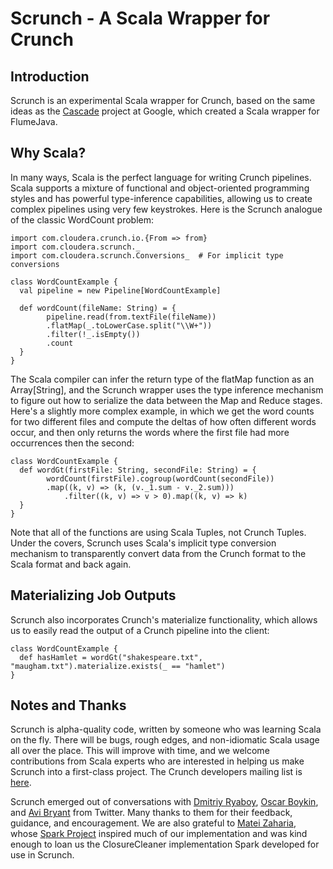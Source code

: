 # Scrunch - A Scala Wrapper for Crunch

## Introduction

Scrunch is an experimental Scala wrapper for Crunch, based on the same ideas as the
[Cascade](http://days2011.scala-lang.org/node/138/282) project at Google, which created
a Scala wrapper for FlumeJava.

## Why Scala?

In many ways, Scala is the perfect language for writing Crunch pipelines. Scala supports
a mixture of functional and object-oriented programming styles and has powerful type-inference
capabilities, allowing us to create complex pipelines using very few keystrokes. Here is
the Scrunch analogue of the classic WordCount problem:

	import com.cloudera.crunch.io.{From => from}
	import com.cloudera.scrunch._
	import com.cloudera.scrunch.Conversions_  # For implicit type conversions

	class WordCountExample {
	  val pipeline = new Pipeline[WordCountExample]

	  def wordCount(fileName: String) = {
            pipeline.read(from.textFile(fileName))
	        .flatMap(_.toLowerCase.split("\\W+"))
	        .filter(!_.isEmpty())
	        .count
	  }
	}

The Scala compiler can infer the return type of the flatMap function as an Array[String], and
the Scrunch wrapper uses the type inference mechanism to figure out how to serialize the
data between the Map and Reduce stages. Here's a slightly more complex example, in which we
get the word counts for two different files and compute the deltas of how often different
words occur, and then only returns the words where the first file had more occurrences then
the second:

	class WordCountExample {
	  def wordGt(firstFile: String, secondFile: String) = {
            wordCount(firstFile).cogroup(wordCount(secondFile))
	        .map((k, v) => (k, (v._1.sum - v._2.sum)))
                .filter((k, v) => v > 0).map((k, v) => k)
	  }
	}

Note that all of the functions are using Scala Tuples, not Crunch Tuples. Under the covers,
Scrunch uses Scala's implicit type conversion mechanism to transparently convert data from the
Crunch format to the Scala format and back again.

## Materializing Job Outputs

Scrunch also incorporates Crunch's materialize functionality, which allows us to easily read
the output of a Crunch pipeline into the client:

	class WordCountExample {
	  def hasHamlet = wordGt("shakespeare.txt", "maugham.txt").materialize.exists(_ == "hamlet")
	}

## Notes and Thanks

Scrunch is alpha-quality code, written by someone who was learning Scala on the fly. There will be bugs,
rough edges, and non-idiomatic Scala usage all over the place. This will improve with time, and we welcome
contributions from Scala experts who are interested in helping us make Scrunch into a first-class project.
The Crunch developers mailing list is [here](https://groups.google.com/a/cloudera.org/group/crunch-dev/topics).

Scrunch emerged out of conversations with [Dmitriy Ryaboy](http://twitter.com/#!/squarecog),
[Oscar Boykin](http://twitter.com/#!/posco), and [Avi Bryant](http://twitter.com/#!/avibryant) from Twitter.
Many thanks to them for their feedback, guidance, and encouragement. We are also grateful to
[Matei Zaharia](http://twitter.com/#!/matei_zaharia), whose [Spark Project](http://www.spark-project.org/)
inspired much of our implementation and was kind enough to loan us the ClosureCleaner implementation
Spark developed for use in Scrunch.
